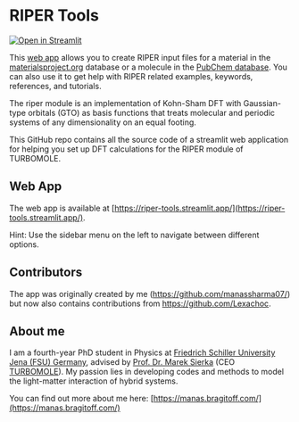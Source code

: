 # RIPER Tools 
[![Open in Streamlit](https://static.streamlit.io/badges/streamlit_badge_black_white.svg)](https://riper-tools.streamlit.app/)

This [web app](https://riper-tools.streamlit.app/) allows you to create RIPER input files for a material in the [materialsproject.org](https://next-gen.materialsproject.org/) database or a molecule in the [PubChem database](https://pubchem.ncbi.nlm.nih.gov/).
You can also use it to get help with RIPER related examples, keywords, references, and tutorials.

The riper module is an implementation of Kohn-Sham DFT with Gaussian-type orbitals
(GTO) as basis functions that treats molecular and periodic systems of any dimensionality on an equal footing.

This GitHub repo contains all the source code of a streamlit web application for helping you set up DFT calculations for the RIPER module of TURBOMOLE. 


## Web App
The web app is available at [https://riper-tools.streamlit.app/](https://riper-tools.streamlit.app/).

Hint: Use the sidebar menu on the left to navigate between different options.

## Contributors
The app was originally created by me (https://github.com/manassharma07/) but now also contains contributions from https://github.com/Lexachoc.

## About me
I am a fourth-year PhD student in Physics at [Friedrich Schiller University Jena (FSU) Germany](https://www.uni-jena.de/), advised by [Prof. Dr. Marek Sierka](https://www.cmsg.uni-jena.de/) (CEO [TURBOMOLE](https://www.turbomole.org/)).
My passion lies in developing codes and methods to model the light-matter interaction of hybrid systems. 

You can find out more about me here: [https://manas.bragitoff.com/](https://manas.bragitoff.com/)
